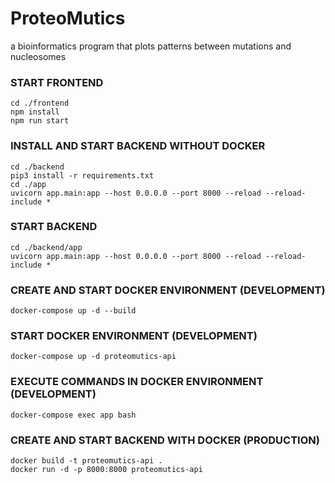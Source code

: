 # ProteoMutics
a bioinformatics program that plots patterns between mutations and nucleosomes

### START FRONTEND ###

```
cd ./frontend
npm install
npm run start
```

### INSTALL AND START BACKEND WITHOUT DOCKER ###
```
cd ./backend
pip3 install -r requirements.txt
cd ./app
uvicorn app.main:app --host 0.0.0.0 --port 8000 --reload --reload-include *
```
### START BACKEND ###
```
cd ./backend/app
uvicorn app.main:app --host 0.0.0.0 --port 8000 --reload --reload-include *
```
### CREATE AND START DOCKER ENVIRONMENT (DEVELOPMENT) ###
```
docker-compose up -d --build
```
### START DOCKER ENVIRONMENT (DEVELOPMENT) ###
```
docker-compose up -d proteomutics-api
```
### EXECUTE COMMANDS IN DOCKER ENVIRONMENT (DEVELOPMENT) ###
```
docker-compose exec app bash
```
### CREATE AND START BACKEND WITH DOCKER (PRODUCTION) ###
```
docker build -t proteomutics-api .
docker run -d -p 8000:8000 proteomutics-api
```
